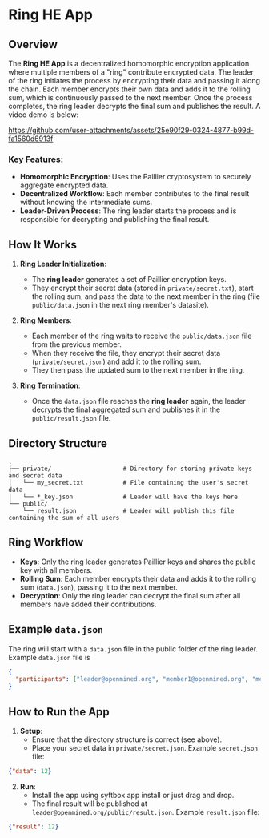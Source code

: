 # Ring HE App

## Overview

The **Ring HE App** is a decentralized homomorphic encryption application where multiple members of a "ring" contribute encrypted data. The leader of the ring initiates the process by encrypting their data and passing it along the chain. Each member encrypts their own data and adds it to the rolling sum, which is continuously passed to the next member. Once the process completes, the ring leader decrypts the final sum and publishes the result. A video demo is below:



https://github.com/user-attachments/assets/25e90f29-0324-4877-b99d-fa1560d6913f




### Key Features:
- **Homomorphic Encryption**: Uses the Paillier cryptosystem to securely aggregate encrypted data.
- **Decentralized Workflow**: Each member contributes to the final result without knowing the intermediate sums.
- **Leader-Driven Process**: The ring leader starts the process and is responsible for decrypting and publishing the final result.

## How It Works

1. **Ring Leader Initialization**:
   - The **ring leader** generates a set of Paillier encryption keys.
   - They encrypt their secret data (stored in `private/secret.txt`), start the rolling sum, and pass the data to the next member in the ring (file `public/data.json` in the next ring member's datasite).

2. **Ring Members**:
   - Each member of the ring waits to receive the `public/data.json` file from the previous member.
   - When they receive the file, they encrypt their secret data (`private/secret.json`) and add it to the rolling sum.
   - They then pass the updated sum to the next member in the ring.

3. **Ring Termination**:
   - Once the `data.json` file reaches the **ring leader** again, the leader decrypts the final aggregated sum and publishes it in the `public/result.json` file.

## Directory Structure

```plaintext
.
├── private/                    # Directory for storing private keys and secret data
│   └── my_secret.txt           # File containing the user's secret data
│   └── *_key.json              # Leader will have the keys here
└── public/                     
    └── result.json             # Leader will publish this file containing the sum of all users 
```

## Ring Workflow

- **Keys**: Only the ring leader generates Paillier keys and shares the public key with all members.
- **Rolling Sum**: Each member encrypts their data and adds it to the rolling sum (`data.json`), passing it to the next member.
- **Decryption**: Only the ring leader can decrypt the final sum after all members have added their contributions.

## Example `data.json`

The ring will start with a `data.json` file in the public folder of the ring leader. Example `data.json` file is

```json
{
  "participants": ["leader@openmined.org", "member1@openmined.org", "member2@openmined.org"]
}
```


## How to Run the App

1. **Setup**:
   - Ensure that the directory structure is correct (see above).
   - Place your secret data in `private/secret.json`. Example `secret.json` file:

```json
{"data": 12}
```

2. **Run**:
   - Install the app using syftbox app install or just drag and drop. 
   - The final result will be published at `leader@openmined.org/public/result.json`. Example `result.json` file:
```json
{"result": 12}
```
